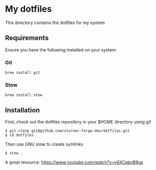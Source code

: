 # My dotfiles

This directory contains the dotfiles for my system

## Requirements

Ensure you have the following installed on your system:

### Git

```
brew install git
```

### Stow

```
brew install stow
```

## Installation

First, check out the dotfiles repository in your $HOME directory using git

```
$ git clone git@github.com/sturner-forge-dev/dotfiles.git
$ cd dotfiles
```

Then use GNU stow to create symlinks

```
$ stow .
```

A great resource: https://www.youtube.com/watch?v=y6XCebnB9gs
